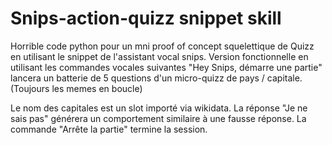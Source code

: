 # Snips-action-quizz snippet skill 
Horrible code python pour un mni proof of concept squelettique de Quizz en utilisant le snippet de l'assistant vocal snips.
Version fonctionnelle en utilisant les commandes vocales suivantes
"Hey Snips, démarre une partie" lancera un batterie de 5 questions d'un micro-quizz de pays / capitale. (Toujours les memes en boucle)

Le nom des capitales est un slot importé via wikidata.
La réponse "Je ne sais pas" générera un comportement similaire à une fausse réponse.
La commande "Arrête la partie" termine la session.

